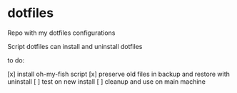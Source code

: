 # dotfiles

Repo with my dotfiles configurations

Script dotfiles can install and uninstall dotfiles

to do:

[x] install oh-my-fish script
[x] preserve old files in backup and restore with uninstall
[ ] test on new install
[ ] cleanup and use on main machine